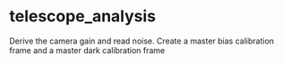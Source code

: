 # telescope_analysis
Derive the camera gain and read noise. Create a master bias calibration frame and a master dark calibration frame
